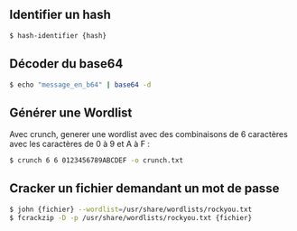 ## Identifier un hash
```bash
$ hash-identifier {hash}
```

## Décoder du base64
```bash
$ echo "message_en_b64" | base64 -d
```

## Générer une Wordlist
Avec crunch, generer une wordlist avec des combinaisons de 6 caractères avec les caractères de 0 à 9 et A à F  :
```bash
$ crunch 6 6 0123456789ABCDEF -o crunch.txt
```

## Cracker un fichier demandant un mot de passe
```bash
$ john {fichier} --wordlist=/usr/share/wordlists/rockyou.txt
$ fcrackzip -D -p /usr/share/wordlists/rockyou.txt {fichier}
```

